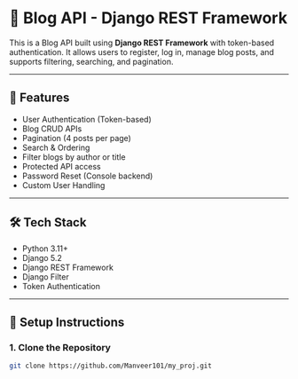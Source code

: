 # 📝 Blog API - Django REST Framework

This is a Blog API built using **Django REST Framework** with token-based authentication. It allows users to register, log in, manage blog posts, and supports filtering, searching, and pagination.

---

## 🚀 Features

- User Authentication (Token-based)
- Blog CRUD APIs
- Pagination (4 posts per page)
- Search & Ordering
- Filter blogs by author or title
- Protected API access
- Password Reset (Console backend)
- Custom User Handling

---

## 🛠️ Tech Stack

- Python 3.11+
- Django 5.2
- Django REST Framework
- Django Filter
- Token Authentication

---

## 🔧 Setup Instructions

### 1. Clone the Repository

```bash
git clone https://github.com/Manveer101/my_proj.git
